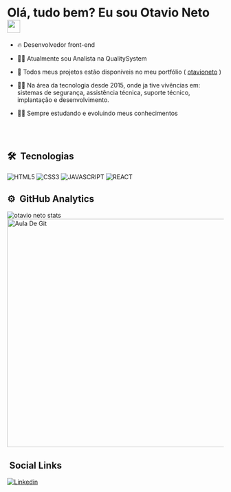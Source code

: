 <h1>Olá, tudo bem? Eu sou Otavio Neto  <img src="https://raw.githubusercontent.com/kaueMarques/kaueMarques/master/hi.gif" width="30px"> </h1>

- 🔥 Desenvolvedor front-end

- 🧑‍💼 Atualmente sou Analista na QualitySystem

- 📖 Todos meus projetos estão disponíveis no meu portfólio ( [otavioneto](https://otavioneto.netlify.app/) )

- 🧑‍💻 Na área da tecnologia desde 2015, onde ja tive vivências em: sistemas de segurança, assistência técnica, suporte técnico, implantação e desenvolvimento.

- 👨‍🎓 Sempre estudando e evoluindo meus conhecimentos

<br><br>

## 🛠️ &nbsp;Tecnologias 

<img align="center" alt="HTML5"
src="https://img.shields.io/badge/HTML5-E34F26?style=for-the-badge&logo=html5&logoColor=white">
<img align="center" alt="CSS3"
src="https://img.shields.io/badge/CSS3-1572B6?style=for-the-badge&logo=css3&logoColor=white">
<img align="center" alt="JAVASCRIPT"
src="https://img.shields.io/badge/JavaScript-F7DF1E?style=for-the-badge&logo=javascript&logoColor=black">
<img align="center" alt="REACT"
src="https://img.shields.io/badge/React-20232A?style=for-the-badge&logo=react&logoColor=61DAFB">

## ⚙️ &nbsp;GitHub Analytics


<img src="https://github-readme-stats.vercel.app/api?username=otaviofneto&show_icons=true&theme=synthwave" 
alt="otavio neto stats"/>
<img width="530em" src="https://github-readme-stats.vercel.app/api/top-langs/?username=otaviofneto&layout=compact&theme=synthwave" 
alt="Aula De Git"/>

                                                                                                                                          
                                                                                                                                          
## &nbsp;Social Links

[![Linkedin](https://img.shields.io/badge/LinkedIn-0077B5?style=for-the-badge&logo=linkedin&logoColor=white)](https://www.linkedin.com/in/otavioneto21/)                                                                                   
                                                                                                                                          
                                                                                                                                          
                                                                                                                                          
                                                                                                                                          
                                                                                                                                          
